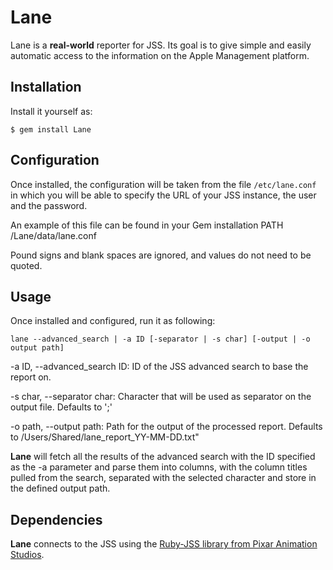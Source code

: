 # Lane

Lane is a **real-world** reporter for JSS. Its goal is to give simple and easily automatic access to the information on the Apple Management platform. 

## Installation

Install it yourself as:

    $ gem install Lane
    
## Configuration

Once installed, the configuration will be taken from the file `/etc/lane.conf` in which you will be able to specify the URL of your JSS instance, the user and the password.

An example of this file can be found in your Gem installation PATH /Lane/data/lane.conf

Pound signs and blank spaces are ignored, and values do not need to be quoted. 

## Usage

Once installed and configured, run it as following:

`lane --advanced_search | -a ID [-separator | -s char] [-output | -o output path]`

  -a ID, --advanced_search ID:
    ID of the JSS advanced search to base the report on.

  -s char, --separator char:
    Character that will be used as separator on the output file. Defaults to ';'

  -o path, --output path:
     Path for the output of the processed report. Defaults to /Users/Shared/lane_report_YY-MM-DD.txt"
     
 **Lane** will fetch all the results of the advanced search with the ID specified as the -a parameter and parse them into columns, with the column titles pulled from the search, separated with the selected character and store in the defined output path. 

## Dependencies

**Lane** connects to the JSS using the [Ruby-JSS library from Pixar Animation Studios](https://github.com/PixarAnimationStudios/ruby-jss).